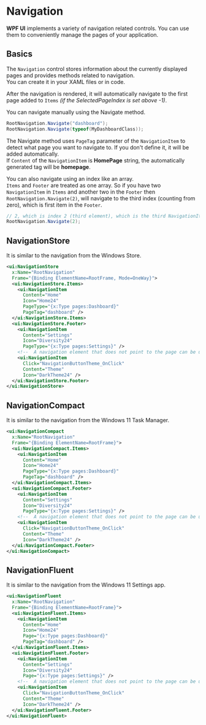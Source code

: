 # Navigation

**WPF UI** implements a variety of navigation related controls. You can use them to conveniently manage the pages of your application.

## Basics

The `Navigation` control stores information about the currently displayed pages and provides methods related to navigation.  
You can create it in your XAML files or in code.

After the navigation is rendered, it will automatically navigate to the first page added to `Items` _(if the SelectedPageIndex is set above -1)_.

You can navigate manually using the Navigate method.

```csharp
RootNavigation.Navigate("dashboard");
RootNavigation.Navigate(typeof(MyDashboardClass));
```

The Navigate method uses `PageTag` parameter of the `NavigationItem` to detect what page you want to navigate to. If you don't define it, it will be added automatically.  
If `Content` of the `NavigationItem` is **HomePage** string, the automatically generated tag will be **homepage**.

You can also navigate using an index like an array.  
`Items` and `Footer` are treated as one array. So if you have two `NavigationItem` in `Items` and another two in the `Footer` then `RootNavigation.Navigate(2)`, will navigate to the third index (counting from zero), which is first item in the `Footer`.

```csharp
// 2, which is index 2 (third element), which is the third NavigationItem added to Items and Footer
RootNavigation.Navigate(2);
```

## NavigationStore

It is similar to the navigation from the Windows Store.

```xml
<ui:NavigationStore
  x:Name="RootNavigation"
  Frame="{Binding ElementName=RootFrame, Mode=OneWay}">
  <ui:NavigationStore.Items>
    <ui:NavigationItem
      Content="Home"
      Icon="Home24"
      PageType="{x:Type pages:Dashboard}"
      PageTag="dashboard" />
  </ui:NavigationStore.Items>
  <ui:NavigationStore.Footer>
    <ui:NavigationItem
      Content="Settings"
      Icon="Diversity24"
      PageType="{x:Type pages:Settings}" />
    <!--  A navigation element that does not point to the page can be used as a button.  -->
    <ui:NavigationItem
      Click="NavigationButtonTheme_OnClick"
      Content="Theme"
      Icon="DarkTheme24" />
  </ui:NavigationStore.Footer>
</ui:NavigationStore>
```

## NavigationCompact

It is similar to the navigation from the Windows 11 Task Manager.

```xml
<ui:NavigationCompact
  x:Name="RootNavigation"
  Frame="{Binding ElementName=RootFrame}">
  <ui:NavigationCompact.Items>
    <ui:NavigationItem
      Content="Home"
      Icon="Home24"
      PageType="{x:Type pages:Dashboard}"
      PageTag="dashboard" />
  </ui:NavigationCompact.Items>
  <ui:NavigationCompact.Footer>
    <ui:NavigationItem
      Content="Settings"
      Icon="Diversity24"
      PageType="{x:Type pages:Settings}" />
    <!--  A navigation element that does not point to the page can be used as a button.  -->
    <ui:NavigationItem
      Click="NavigationButtonTheme_OnClick"
      Content="Theme"
      Icon="DarkTheme24" />
  </ui:NavigationCompact.Footer>
</ui:NavigationCompact>
```

## NavigationFluent

It is similar to the navigation from the Windows 11 Settings app.

```xml
<ui:NavigationFluent
  x:Name="RootNavigation"
  Frame="{Binding ElementName=RootFrame}">
  <ui:NavigationFluent.Items>
    <ui:NavigationItem
      Content="Home"
      Icon="Home24"
      Page="{x:Type pages:Dashboard}"
      PageTag="dashboard" />
  </ui:NavigationFluent.Items>
  <ui:NavigationFluent.Footer>
    <ui:NavigationItem
      Content="Settings"
      Icon="Diversity24"
      Page="{x:Type pages:Settings}" />
    <!--  A navigation element that does not point to the page can be used as a button.  -->
    <ui:NavigationItem
      Click="NavigationButtonTheme_OnClick"
      Content="Theme"
      Icon="DarkTheme24" />
  </ui:NavigationFluent.Footer>
</ui:NavigationFluent>
```
